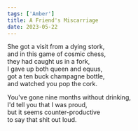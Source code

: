 ```yaml
---
tags: ['Amber']
title: A Friend's Miscarriage
date: 2023-05-22
---
```


She got a visit from a dying stork,  
and in this game of cosmic chess,  
they had caught us in a fork,  
I gave up both queen and equus,  
got a ten buck champagne bottle,  
and watched you pop the cork.

You've gone nine months without drinking,  
I'd tell you that I was proud,  
but it seems counter-productive  
to say that shit out loud.
